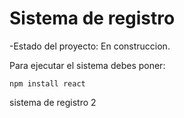 <h1> Sistema de registro</h1>  

-Estado del proyecto: En construccion.

Para ejecutar el sistema debes poner:

```npm install react```

sistema de registro 2
